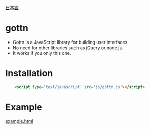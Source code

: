 [日本語](README.jp.md)

# gottn

- Gottn is a JavaScript library for building user interfaces.
- No need for other libraries such as jQuery or node.js.
- It works if you only this one.

# Installation

```html
	<script type='text/javascript' src='js/gottn.js'></script>
```

# Example

[example.html](examples/example.html)
